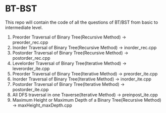 # BT-BST
This repo will contain the code of all the questions of BT/BST from basic to intermediate level.


1. Preorder Traversal of Binary Tree(Recursive Method) -> preorder_rec.cpp
2. Inorder Traversal of Binary Tree(Recursive Method) -> inorder_rec.cpp
3. Postorder Traversal of Binary Tree(Recursive Method) -> postorder_rec.cpp
4. Levelorder Traversal of Binary Tree(Iterative Method) -> leverorder_ite.cpp
5. Preorder Traversal of Binary Tree(Iterative Method) -> preorder_ite.cpp
6. Inorder Traversal of Binary Tree(Iterative Method) -> inorder_ite.cpp
7. Postorder Traversal of Binary Tree(Iterative Method) -> postorder_ite.cpp
8. All DFS traversal in one Traverse(Iterative Method) -> preinpost_ite.cpp
9. Maximum Height or Maximum Depth of a Binary Tree(Recursive Method) -> maxHeight_maxDepth.cpp
